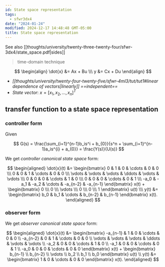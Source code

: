 ```yaml
---
id: State space representation
tags:
  - sfwr3dx4
date: "2024-01-24"
modified: 2024-12-17 14:48:48 GMT-05:00
title: State space representation
---
```


See also [[thoughts/university/twenty-three-twenty-four/sfwr-3dx4/state_space.pdf|sides]]

> time-domain technique

$$
\begin{align}
\dot{x} &= Ax + Bu \\\
y &= Cx + Du
\end{align}
$$

- _[[thoughts/university/twenty-four-twenty-five/sfwr-4ml3/tut/tut1#linear dependence of vectors|linearly]] ==independent==_
- _State vector_: $x = [x_{1},x_{2},\ldots, x_{n}]^{T}$

## transfer function to a state space representation

### controller form

Given

$$
G(s) = \frac{\sum_{i=1}^{n-1}b_is^i + b_{0}}{s^n + \sum_{i=1}^{n-1}a_is^{i} + a_{0}} = \frac{Y(s)}{U(s)}
$$

We get _controller canonical state space_ form:

$$
\begin{aligned}
\dot{x}(t) &= \begin{bmatrix}
0 & 1 & 0 & \cdots & 0 & 0 \\\
0 & 0 & 1 & \cdots & 0 & 0 \\\
\vdots & \vdots & \vdots & \ddots & \vdots & \vdots \\\
0 & 0 & 0 & \cdots & 1 & 0 \\\
0 & 0 & 0 & \cdots & 0 & 1 \\\
-a_0 & -a_1 & -a_2 & \cdots & -a_{n-2} & -a_{n-1}
\end{bmatrix} x(t) + \begin{bmatrix}
0 \\\
0 \\\
\vdots \\\
0 \\\
0 \\\
1
\end{bmatrix} u(t) \\\
y(t) &= \begin{bmatrix}
b_0 & b_1 & \cdots & b_{n-2} & b_{n-1}
\end{bmatrix} x(t).
\end{aligned}
$$

### observer form

We get _observer canonical state space_ form:

$$
\begin{aligned} \dot{x}(t) &= \begin{bmatrix} -a_{n-1} & 1 & 0 & \cdots & 0 & 0 \\ -a_{n-2} & 0 & 1 & \cdots & 0 & 0 \\ \vdots & \vdots & \vdots & \ddots & \vdots & \vdots \\ -a_2 & 0 & 0 & \cdots & 1 & 0 \\ -a_1 & 0 & 0 & \cdots & 0 & 1 \\ -a_0 & 0 & 0 & \cdots & 0 & 0 \end{bmatrix} x(t) + \begin{bmatrix} b_{n-1} \\ b_{n-2} \\ \vdots \\ b_2 \\ b_1 \\ b_0 \end{bmatrix} u(t) \\ y(t) &= \begin{bmatrix} 1 & 0 & \cdots & 0 & 0 \end{bmatrix} x(t). \end{aligned}
$$
